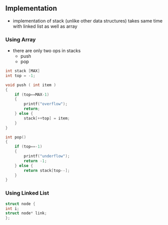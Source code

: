 ## Implementation

- implementation of stack (unlike other data structures) takes same time with linked list as well as array
### Using Array
- there are only two ops in stacks
	- push
	- pop
```c
int stack [MAX]
int top = -1;

void push ( int item )
{
	if (top==MAX-1)
	{
		printf("overflow");
		return;
	} else {
		stack[++top] = item;
	}
}

int pop()
{
	if (top==-1)
	{
		printf("underflow");
		return -1;
	} else {
		return stack[top--];
	}
}
```

### Using Linked List
```c
struct node {
int i;
struct node* link;
};

```